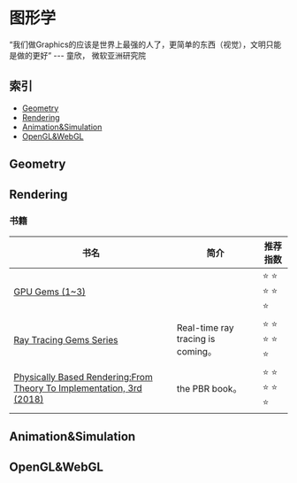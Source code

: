 # 图形学

“我们做Graphics的应该是世界上最强的人了，更简单的东西（视觉），文明只能是做的更好” --- 童欣， 微软亚洲研究院

## 索引

* [Geometry](#Geometry)
* [Rendering](#Rendering)
* [Animation&Simulation](#Animation&Simulation)
* [OpenGL&WebGL](#OpenGL&WebGL)

## Geometry

## Rendering

### 书籍
| 书名  | 简介 | 推荐指数 |
| ------------- | ------------- | ------------- |
| 	[GPU Gems (1~3)](https://developer.nvidia.com/gpugems/gpugems/contributors)  |   | :star: :star: :star: :star: :star:|
| 	[Ray Tracing Gems Series](https://www.realtimerendering.com/raytracinggems/) | Real-time ray tracing is coming。 | :star: :star: :star: :star: :star:|
| 	[Physically Based Rendering:From Theory To Implementation, 3rd (2018)](https://www.pbr-book.org/3ed-2018/contents)  | the PBR book。  | :star: :star: :star: :star: :star:|

## Animation&Simulation

## OpenGL&WebGL
